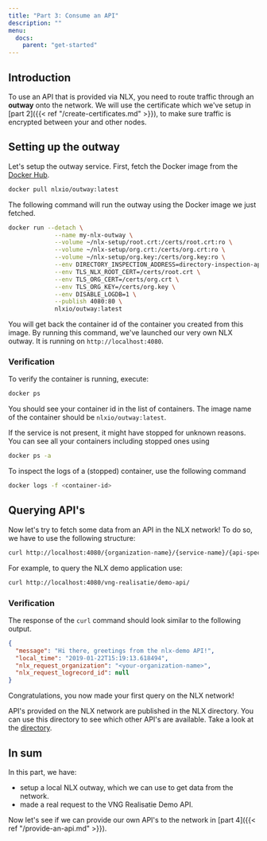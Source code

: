 ```yaml
---
title: "Part 3: Consume an API"
description: ""
menu:
  docs:
    parent: "get-started"
---
```


## Introduction

To use an API that is provided via NLX, you need to route traffic through an **outway** onto the network.
We will use the certificate which we've setup in [part 2]({{< ref "/create-certificates.md" >}}), to make sure traffic is encrypted between your and other nodes.

## Setting up the outway

Let's setup the outway service. First, fetch the Docker image from the [Docker Hub](https://hub.docker.com/u/nlxio).
    
```bash
docker pull nlxio/outway:latest
```

The following command will run the outway using the Docker image we just fetched.

```bash
docker run --detach \
             --name my-nlx-outway \
             --volume ~/nlx-setup/root.crt:/certs/root.crt:ro \
             --volume ~/nlx-setup/org.crt:/certs/org.crt:ro \
             --volume ~/nlx-setup/org.key:/certs/org.key:ro \
             --env DIRECTORY_INSPECTION_ADDRESS=directory-inspection-api.demo.nlx.io:443 \
             --env TLS_NLX_ROOT_CERT=/certs/root.crt \
             --env TLS_ORG_CERT=/certs/org.crt \
             --env TLS_ORG_KEY=/certs/org.key \
             --env DISABLE_LOGDB=1 \
             --publish 4080:80 \
             nlxio/outway:latest
```

You will get back the container id of the container you created from this image.
By running this command, we've launched our very own NLX outway. It is running on `http://localhost:4080`.

### Verification

To verify the container is running, execute:

```bash
docker ps
```

You should see your container id in the list of containers. The image name  of the container should be `nlxio/outway:latest`.

If the service is not present, it might have stopped for unknown reasons. You can see all your containers including stopped ones using

```bash
docker ps -a
```

To inspect the logs of a (stopped) container, use the following command

```bash
docker logs -f <container-id>
```

## Querying API's

Now let's try to fetch some data from an API in the NLX network!
To do so, we have to use the following structure:

```bash
curl http://localhost:4080/{organization-name}/{service-name}/{api-specific-path}
```

For example, to query the NLX demo application use:

```bash
curl http://localhost:4080/vng-realisatie/demo-api/
```

### Verification

The response of the `curl` command should look similar to the following output.

```json
{
  "message": "Hi there, greetings from the nlx-demo API!", 
  "local_time": "2019-01-22T15:19:13.618494", 
  "nlx_request_organization": "<your-organization-name>", 
  "nlx_request_logrecord_id": null
}
```

Congratulations, you now made your first query on the NLX network!

API's provided on the NLX network are published in the NLX directory. You can use this directory to see which other API's are available. 
Take a look at the [directory](https://directory.nlx.io).

## In sum
    
In this part, we have:

- setup a local NLX outway, which we can use to get data from the network.
- made a real request to the VNG Realisatie Demo API.

Now let's see if we can provide our own API's to the network in [part 4]({{< ref "/provide-an-api.md" >}}). 
